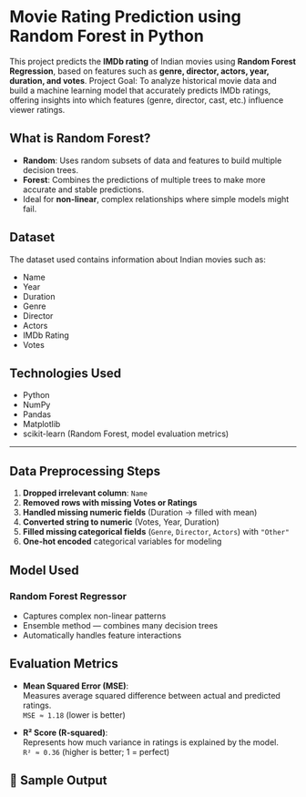 #  Movie Rating Prediction using Random Forest in Python

This project predicts the **IMDb rating** of Indian movies using **Random Forest Regression**, based on features such as **genre, director, actors, year, duration, and votes**.
Project Goal: To analyze historical movie data and build a machine learning model that accurately predicts IMDb ratings, offering insights into which features (genre, director, cast, etc.) influence viewer ratings.


##  What is Random Forest?
- **Random**: Uses random subsets of data and features to build multiple decision trees.
- **Forest**: Combines the predictions of multiple trees to make more accurate and stable predictions.
- Ideal for **non-linear**, complex relationships where simple models might fail.



##  Dataset
The dataset used contains information about Indian movies such as:
- Name
- Year
- Duration
- Genre
- Director
- Actors
- IMDb Rating
- Votes



##  Technologies Used

- Python
- NumPy
- Pandas
- Matplotlib
- scikit-learn (Random Forest, model evaluation metrics)

---

##  Data Preprocessing Steps

1. **Dropped irrelevant column**: `Name`
2. **Removed rows with missing Votes or Ratings**
3. **Handled missing numeric fields** (Duration → filled with mean)
4. **Converted string to numeric** (Votes, Year, Duration)
5. **Filled missing categorical fields** (`Genre`, `Director`, `Actors`) with `"Other"`
6. **One-hot encoded** categorical variables for modeling



##  Model Used

### Random Forest Regressor
- Captures complex non-linear patterns
- Ensemble method — combines many decision trees
- Automatically handles feature interactions



##  Evaluation Metrics

- **Mean Squared Error (MSE)**:  
  Measures average squared difference between actual and predicted ratings.  
  `MSE ≈ 1.18` (lower is better)

- **R² Score (R-squared)**:  
  Represents how much variance in ratings is explained by the model.  
  `R² ≈ 0.36` (higher is better; 1 = perfect)



## 🧪 Sample Output


